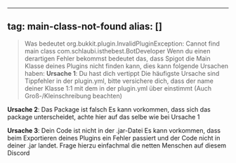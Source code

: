 
---
tag: main-class-not-found
alias: []
---

> Was bedeutet org.bukkit.plugin.InvalidPluginException: Cannot find main class com.schlaubi.isthebest.BotDeveloper
Wenn du einen derartigen Fehler bekommst bedeutet das, dass Spigot die Main Klasse deines Plugins nicht finden kann, dies kann folgende Ursachen haben:
**Ursache 1**:  Du hast dich vertippt
Die häufigste Ursache sind Tippfehler in der plugin.yml, bitte versichere dich, dass der name deiner Klasse 1:1 mit dem in der plugin.yml über einstimmt (Auch Groß-/Kleinschreibung beachten)

**Ursache 2**: Das Package ist falsch
Es kann vorkommen, dass sich das package unterscheidet, achte hier auf das selbe wie bei Ursache 1

**Ursache 3**: Dein Code ist nicht in der .jar-Datei
Es kann vorkommen, dass beim Exportieren deines Plugins ein Fehler passiert und der Code nicht in deiner .jar landet. Frage hierzu einfachmal die netten Menschen auf diesem Discord
